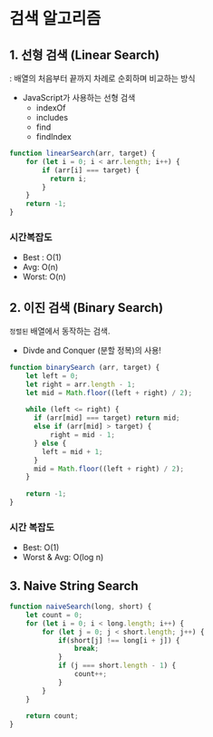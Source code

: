 # 검색 알고리즘

## 1. 선형 검색 (Linear Search)

: 배열의 처음부터 끝까지 차례로 순회하며 비교하는 방식

- JavaScript가 사용하는 선형 검색
    - indexOf
    - includes
    - find
    - findIndex

```jsx
function linearSearch(arr, target) {
	for (let i = 0; i < arr.length; i++) {
		if (arr[i] === target) {
		  return i;
		}
	}
	return -1;
}
```

### 시간복잡도

- Best : O(1)
- Avg: O(n)
- Worst: O(n)

## 2. 이진 검색 (Binary Search)

`정렬된` 배열에서 동작하는 검색.

- Divde and Conquer (분할 정복)의 사용!

```jsx
function binarySearch (arr, target) {
	let left = 0;
	let right = arr.length - 1;
	let mid = Math.floor((left + right) / 2);
	
	while (left <= right) {
	  if (arr[mid] === target) return mid;
	  else if (arr[mid] > target) {
		  right = mid - 1;
	  } else {
	    left = mid + 1;
	  }
	  mid = Math.floor((left + right) / 2);
	}
	
	return -1;
}
```

### 시간 복잡도

- Best: O(1)
- Worst & Avg: O(log n)

## 3. Naive String Search

```jsx
function naiveSearch(long, short) {
	let count = 0;
	for (let i = 0; i < long.length; i++) {
		for (let j = 0; j < short.length; j++) {
			if(short[j] !== long[i + j]) {
				break;
			}
			if (j === short.length - 1) {
				count++;
			}
		}
	}
	
	return count;
}
```
